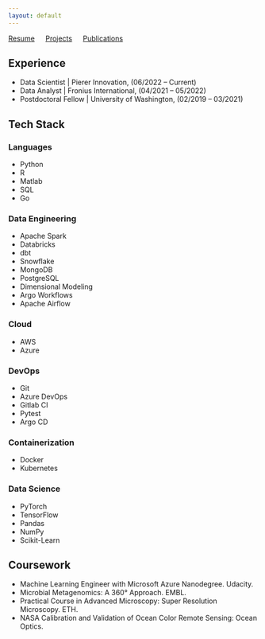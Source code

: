 ```yaml
---
layout: default
---
```

[Resume](./resume.md) &emsp; [Projects](./projects.md) &emsp; [Publications](./pubs.md)

## Experience
* Data Scientist | Pierer Innovation, (06/2022 – Current)
* Data Analyst | Fronius International, (04/2021 – 05/2022)
* Postdoctoral Fellow | University of Washington, (02/2019 – 03/2021)

## Tech Stack
### Languages
* Python
* R
* Matlab
* SQL
* Go
### Data Engineering
* Apache Spark
* Databricks
* dbt
* Snowflake
* MongoDB
* PostgreSQL
* Dimensional Modeling
* Argo Workflows
* Apache Airflow
### Cloud
* AWS
* Azure
### DevOps
* Git
* Azure DevOps
* Gitlab CI
* Pytest
* Argo CD
### Containerization
* Docker
* Kubernetes
### Data Science
* PyTorch
* TensorFlow
* Pandas
* NumPy
* Scikit-Learn

## Coursework
* Machine Learning Engineer with Microsoft Azure Nanodegree. Udacity.
* Microbial Metagenomics: A 360° Approach. EMBL.
* Practical Course in Advanced Microscopy: Super Resolution Microscopy. ETH.
* NASA Calibration and Validation of Ocean Color Remote Sensing: Ocean Optics.

